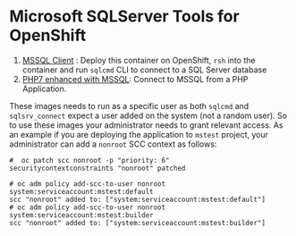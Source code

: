 # Microsoft SQLServer Tools for OpenShift

1. [MSSQL Client](https://github.com/VeerMuchandi/mssql-openshift-tools/tree/master/mssql-client) : Deploy this container on OpenShift, `rsh` into the container and run `sqlcmd` CLI to connect to a SQL Server database
2. [PHP7 enhanced with MSSQL](https://github.com/VeerMuchandi/mssql-openshift-tools/tree/master/php7-mssql): Connect to MSSQL from a PHP Application.


These images needs to run as a specific user as both `sqlcmd` and `sqlsrv_connect` expect a user added on the system (not a random user). So to use these images your administrator needs to grant relevant access. As an example if you are deploying the application to `mstest` project, your administrator can add a `nonroot` SCC context as follows:

```
#  oc patch scc nonroot -p "priority: 6"
securitycontextconstraints "nonroot" patched
```

```
# oc adm policy add-scc-to-user nonroot system:serviceaccount:mstest:default
scc "nonroot" added to: ["system:serviceaccount:mstest:default"]
# oc adm policy add-scc-to-user nonroot system:serviceaccount:mstest:builder
scc "nonroot" added to: ["system:serviceaccount:mstest:builder"]
```
 
